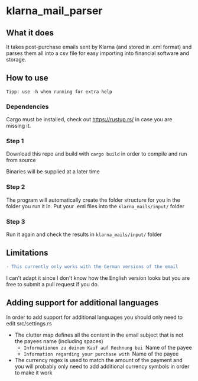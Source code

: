 # klarna_mail_parser

## What it does
It takes post-purchase emails sent by Klarna (and stored in .eml format) and parses them all into a csv file for easy importing into financial software and storage.

## How to use
`Tipp: use -h when running for extra help`

### Dependencies
Cargo must be installed, check out https://rustup.rs/ in case you are missing it.

### Step 1
Download this repo and build with `cargo build` in order to compile and run from source

Binaries will be supplied at a later time

### Step 2
The program will automatically create the folder structure for you in the folder you run it in.
Put your .eml files into the `klarna_mails/input/` folder

### Step 3
Run it again and check the results in `klarna_mails/input/` folder

## Limitations
```diff
- This currently only works with the German versions of the email
```
I can't adapt it since I don't know how the English version looks but you are free to submit a pull request if you do.

## Adding support for additional languages
In order to add support for additional languages you should only need to edit src/settings.rs 

- The clutter map defines all the content in the email subject that is not the payees name (including spaces)
    - `Informationen zu deinem Kauf auf Rechnung bei `Name of the payee
    - `Information regarding your purchase with `Name of the payee
- The currency regex is used to match the amount of the payment and you will probably only need to add additional currency symbols in order to make it work

